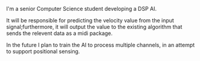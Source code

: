 I'm a senior Computer Science student developing a DSP AI.

It will be responsible for predicting the velocity value from the input signal;furthermore, it will output the value to the existing algorithm that sends the relevent data as a midi package.

In the future I plan to train the AI to process multiple channels, in an attempt to support positional sensing.
